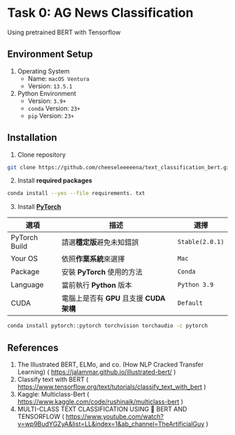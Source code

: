 # Task 0: AG News Classification

Using pretrained BERT with Tensorflow

## Environment Setup

1. Operating System
    - Name: `macOS Ventura`
    - Version: `13.5.1`
2. Python Environment
    - Version: `3.9+`
    - `conda` Version: `23+`
    - `pip` Version: `23+`

## Installation

1. Clone repository

```sh
git clone https://github.com/cheeseleeeeena/text_classification_bert.git
```

2. Install **required packages**

```sh
conda install --yes --file requirements. txt
```

3. Install [**PyTorch**](https://pytorch.org/get-started/locally/#start-locally)

|選項|描述|選擇|
|-|-|-|
|PyTorch Build|請選**穩定版**避免未知錯誤|`Stable(2.0.1)`|
|Your OS|依照**作業系統**來選擇|`Mac`|
|Package|安裝 **PyTorch** 使用的方法|`Conda`|
|Language|當前執行 **Python** 版本|`Python 3.9`|
|CUDA|電腦上是否有 **GPU** 且支援 **CUDA 架構**|`Default`|

```sh
conda install pytorch::pytorch torchvision torchaudio -c pytorch
```

## References

1. The Illustrated BERT, ELMo, and co. (How NLP Cracked Transfer Learning) ( https://jalammar.github.io/illustrated-bert/ )
2. Classify text with BERT ( https://www.tensorflow.org/text/tutorials/classify_text_with_bert )
3. Kaggle: Multiclass-Bert ( https://www.kaggle.com/code/rushinaik/multiclass-bert )
4. MULTI-CLASS TEXT CLASSIFICATION USING 🤗 BERT AND TENSORFLOW
( https://www.youtube.com/watch?v=wp9BudYGZyA&list=LL&index=1&ab_channel=TheArtificialGuy )
